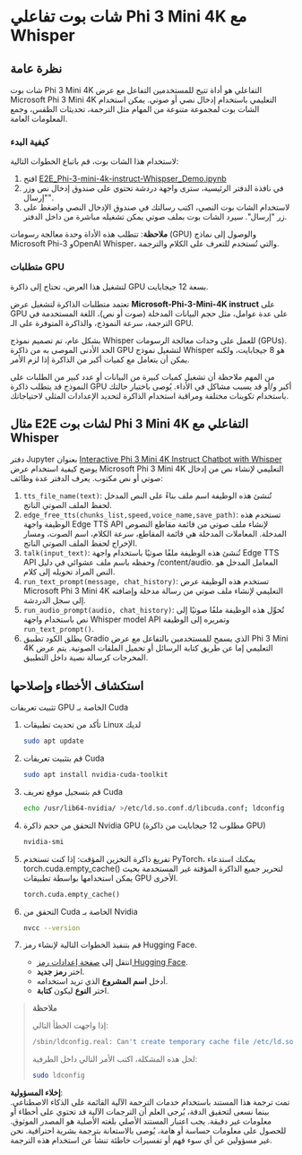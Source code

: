 # شات بوت تفاعلي Phi 3 Mini 4K مع Whisper

## نظرة عامة

شات بوت Phi 3 Mini 4K التفاعلي هو أداة تتيح للمستخدمين التفاعل مع عرض Microsoft Phi 3 Mini 4K التعليمي باستخدام إدخال نصي أو صوتي. يمكن استخدام الشات بوت لمجموعة متنوعة من المهام مثل الترجمة، تحديثات الطقس، وجمع المعلومات العامة.

### كيفية البدء

لاستخدام هذا الشات بوت، قم باتباع الخطوات التالية:

1. افتح [E2E_Phi-3-mini-4k-instruct-Whispser_Demo.ipynb](https://github.com/microsoft/Phi-3CookBook/blob/main/code/06.E2E/E2E_Phi-3-mini-4k-instruct-Whispser_Demo.ipynb)
2. في نافذة الدفتر الرئيسية، سترى واجهة دردشة تحتوي على صندوق إدخال نص وزر "إرسال".
3. لاستخدام الشات بوت النصي، اكتب رسالتك في صندوق الإدخال النصي واضغط على زر "إرسال". سيرد الشات بوت بملف صوتي يمكن تشغيله مباشرة من داخل الدفتر.

**ملاحظة**: تتطلب هذه الأداة وحدة معالجة رسومات (GPU) والوصول إلى نماذج Microsoft Phi-3 وOpenAI Whisper، والتي تُستخدم للتعرف على الكلام والترجمة.

### متطلبات GPU

لتشغيل هذا العرض، تحتاج إلى ذاكرة GPU بسعة 12 جيجابايت.

تعتمد متطلبات الذاكرة لتشغيل عرض **Microsoft-Phi-3-Mini-4K instruct** على GPU على عدة عوامل، مثل حجم البيانات المدخلة (صوت أو نص)، اللغة المستخدمة في الترجمة، سرعة النموذج، والذاكرة المتوفرة على الـ GPU.

بشكل عام، تم تصميم نموذج Whisper للعمل على وحدات معالجة الرسومات (GPUs). الحد الأدنى الموصى به من ذاكرة GPU لتشغيل نموذج Whisper هو 8 جيجابايت، ولكنه يمكن أن يتعامل مع كميات أكبر من الذاكرة إذا لزم الأمر.

من المهم ملاحظة أن تشغيل كميات كبيرة من البيانات أو عدد كبير من الطلبات على النموذج قد يتطلب ذاكرة GPU أكبر و/أو قد يسبب مشاكل في الأداء. يُوصى باختبار حالتك باستخدام تكوينات مختلفة ومراقبة استخدام الذاكرة لتحديد الإعدادات المثلى لاحتياجاتك.

## مثال E2E لشات بوت Phi 3 Mini 4K التفاعلي مع Whisper

دفتر Jupyter بعنوان [Interactive Phi 3 Mini 4K Instruct Chatbot with Whisper](https://github.com/microsoft/Phi-3CookBook/blob/main/code/06.E2E/E2E_Phi-3-mini-4k-instruct-Whispser_Demo.ipynb) يوضح كيفية استخدام عرض Microsoft Phi 3 Mini 4K التعليمي لإنشاء نص من إدخال صوتي أو نص مكتوب. يعرف الدفتر عدة وظائف:

1. `tts_file_name(text)`: تُنشئ هذه الوظيفة اسم ملف بناءً على النص المدخل لحفظ الملف الصوتي الناتج.
2. `edge_free_tts(chunks_list,speed,voice_name,save_path)`: تستخدم هذه الوظيفة واجهة Edge TTS API لإنشاء ملف صوتي من قائمة مقاطع النصوص المدخلة. المعاملات المدخلة هي قائمة المقاطع، سرعة الكلام، اسم الصوت، ومسار الإخراج لحفظ الملف الصوتي الناتج.
3. `talk(input_text)`: تُنشئ هذه الوظيفة ملفًا صوتيًا باستخدام واجهة Edge TTS API وحفظه باسم ملف عشوائي في دليل /content/audio. المعامل المدخل هو النص المراد تحويله إلى كلام.
4. `run_text_prompt(message, chat_history)`: تستخدم هذه الوظيفة عرض Microsoft Phi 3 Mini 4K التعليمي لإنشاء ملف صوتي من رسالة مدخلة وإضافته إلى سجل الدردشة.
5. `run_audio_prompt(audio, chat_history)`: تُحوِّل هذه الوظيفة ملفًا صوتيًا إلى نص باستخدام واجهة Whisper model API وتمريره إلى الوظيفة `run_text_prompt()`.
6. يطلق الكود تطبيق Gradio الذي يسمح للمستخدمين بالتفاعل مع عرض Phi 3 Mini 4K التعليمي إما عن طريق كتابة الرسائل أو تحميل الملفات الصوتية. يتم عرض المخرجات كرسالة نصية داخل التطبيق.

## استكشاف الأخطاء وإصلاحها

تثبيت تعريفات GPU الخاصة بـ Cuda

1. تأكد من تحديث تطبيقات Linux لديك

    ```bash
    sudo apt update
    ```

1. قم بتثبيت تعريفات Cuda

    ```bash
    sudo apt install nvidia-cuda-toolkit
    ```

1. قم بتسجيل موقع تعريف Cuda

    ```bash
    echo /usr/lib64-nvidia/ >/etc/ld.so.conf.d/libcuda.conf; ldconfig
    ```

1. التحقق من حجم ذاكرة Nvidia GPU (مطلوب 12 جيجابايت من ذاكرة GPU)

    ```bash
    nvidia-smi
    ```

1. تفريغ ذاكرة التخزين المؤقت: إذا كنت تستخدم PyTorch، يمكنك استدعاء torch.cuda.empty_cache() لتحرير جميع الذاكرة المؤقتة غير المستخدمة بحيث يمكن استخدامها بواسطة تطبيقات GPU الأخرى.

    ```python
    torch.cuda.empty_cache() 
    ```

1. التحقق من Cuda الخاصة بـ Nvidia

    ```bash
    nvcc --version
    ```

1. قم بتنفيذ الخطوات التالية لإنشاء رمز Hugging Face.

    - انتقل إلى [صفحة إعدادات رمز Hugging Face](https://huggingface.co/settings/tokens?WT.mc_id=aiml-137032-kinfeylo).
    - اختر **رمز جديد**.
    - أدخل **اسم المشروع** الذي تريد استخدامه.
    - اختر **النوع** ليكون **كتابة**.

> **ملاحظة**
>
> إذا واجهت الخطأ التالي:
>
> ```bash
> /sbin/ldconfig.real: Can't create temporary cache file /etc/ld.so.cache~: Permission denied 
> ```
>
> لحل هذه المشكلة، اكتب الأمر التالي داخل الطرفية:
>
> ```bash
> sudo ldconfig
> ```

**إخلاء المسؤولية**:  
تمت ترجمة هذا المستند باستخدام خدمات الترجمة الآلية القائمة على الذكاء الاصطناعي. بينما نسعى لتحقيق الدقة، يُرجى العلم أن الترجمات الآلية قد تحتوي على أخطاء أو معلومات غير دقيقة. يجب اعتبار المستند الأصلي بلغته الأصلية هو المصدر الموثوق. للحصول على معلومات حساسة أو هامة، يُوصى بالاستعانة بترجمة بشرية احترافية. نحن غير مسؤولين عن أي سوء فهم أو تفسيرات خاطئة تنشأ عن استخدام هذه الترجمة.